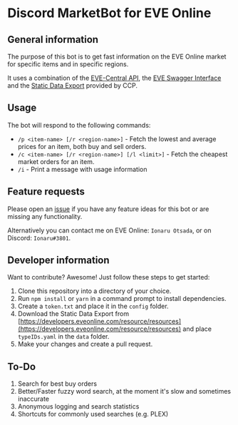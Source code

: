 # Discord MarketBot for EVE Online

## General information
The purpose of this bot is to get fast information on the EVE Online market for specific items and in specific regions.

It uses a combination of the [EVE-Central API](https://eve-central.com/home/develop.html), the [EVE Swagger Interface](https://esi.tech.ccp.is/) and the [Static Data Export](https://developers.eveonline.com/resource/resources) provided by CCP.

## Usage
The bot will respond to the following commands:
* `/p <item-name> [/r <region-name>]` - Fetch the lowest and average prices for an item, both buy and sell orders.
* `/c <item-name> [/r <region-name>] [/l <limit>]` - Fetch the cheapest market orders for an item.
* `/i` - Print a message with usage information

## Feature requests
Please open an [issue](https://github.com/Ionaru/MarketBot/issues/new) if you have any feature ideas for this bot
or are missing any functionality.

Alternatively you can contact me on EVE Online: `Ionaru Otsada`, or on Discord: `Ionaru#3801`.

## Developer information
Want to contribute? Awesome!
Just follow these steps to get started:
1. Clone this repository into a directory of your choice.
2. Run `npm install` or `yarn` in a command prompt to install dependencies.
3. Create a `token.txt` and place it in the `config` folder.
4. Download the Static Data Export from [https://developers.eveonline.com/resource/resources](https://developers.eveonline.com/resource/resources) and place `typeIDs.yaml` in the `data` folder.
5. Make your changes and create a pull request.

## To-Do
1. Search for best buy orders
2. Better/Faster fuzzy word search, at the moment it's slow and sometimes inaccurate
3. Anonymous logging and search statistics
4. Shortcuts for commonly used searches (e.g. PLEX)

